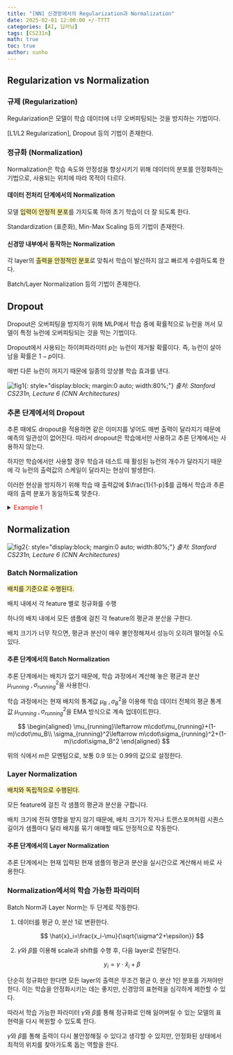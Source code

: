 ```yaml
---
title: "[NN] 신경망에서의 Regularization과 Normalization"
date: 2025-02-01 12:00:00 +/-TTTT
categories: [AI, 딥러닝]
tags: [CS231n]
math: true
toc: true
author: sunho
---
```


## Regularization vs Normalization

### 규제 (Regularization)

Regularization은 모델이 학습 데이터에 너무 오버피팅되는 것을 방지하는 기법이다.

[L1/L2 Regularization], Dropout 등의 기법이 존재한다.

### 정규화 (Normalization)

Normalization은 학습 속도와 안정성을 향상시키기 위해 데이터의 분포를 안정화하는 기법으로, 사용되는 위치에 따라 목적이 다르다.

#### 데이터 전처리 단계에서의 Normalization

모델 <span style="background-color:#fff5b1">입력이 안정적 분포</span>를 가지도록 하여 초기 학습이 더 잘 되도록 한다.

Standardization (표준화), Min-Max Scaling 등의 기법이 존재한다.

#### 신경망 내부에서 동작하는 Normalization

각 layer의 <span style="background-color:#fff5b1">출력을 안정적인 분포</span>로 맞춰서 학습이 발산하지 않고 빠르게 수렴하도록 한다.

Batch/Layer Normalization 등의 기법이 존재한다.

## Dropout

Dropout은 오버피팅을 방지하기 위해 MLP에서 학습 중에 확률적으로 뉴런을 꺼서 모델이 특정 뉴런에 오버피팅되는 것을 막는 기법이다.

Dropout에서 사용되는 하이퍼파라미터 $p$는 뉴런이 제거될 확률이다. 즉, 뉴런이 살아남을 확률은 $1-p$이다.

매번 다른 뉴런이 꺼지기 때문에 일종의 앙상블 학습 효과를 낸다.

![fig1](dl/nn/3-1.png){: style="display:block; margin:0 auto; width:80%;"}
_출처: Stanford CS231n, Lecture 6 (CNN Architectures)_

### 추론 단계에서의 Dropout

추론 때에도 dropout을 적용하면 같은 이미지를 넣어도 매번 출력이 달라지기 때문에 예측의 일관성이 없어진다. 따라서 dropout은 학습에서만 사용하고 추론 단계에서는 사용하지 않는다.

하지만 학습에서만 사용할 경우 학습과 테스트 때 활성된 뉴런의 개수가 달라지기 때문에 각 뉴런의 출력값의 스케일이 달라지는 현상이 발생한다.

이러한 현상을 방지하기 위해 학습 때 출력값에 $\frac{1}{1-p}$를 곱해서 학습과 추론 때의 출력 분포가 동일하도록 맞춘다.

<details>
<summary><font color='#FF0000'>Example 1</font></summary>
<div markdown="1">

$p=0.5$의 Dropout 적용했을 때, 신경망의 출력값은 $2$가 된다.

$$
\mathbf{x}^\top\mathbf{w}=
\begin{bmatrix}1\\1\\1\\1\end{bmatrix}
\begin{bmatrix}1&0&1&0\end{bmatrix}=2
$$

추론 때는 Dropout을 적용하지 않기 때문에, 신경망의 출력값은 $4$가 된다.

$$
\mathbf{x}^\top\mathbf{w}=
\begin{bmatrix}1\\1\\1\\1\end{bmatrix}
\begin{bmatrix}1&1&1&1\end{bmatrix}=4
$$

학습과 추론 때의 출력 스케일이 다르기 때문에, 학습 때 출력값에 $\frac{1}{1-0.5}=2$를 곱해서 스케일을 맞춘다.

---

</div>
</details>

## Normalization

![fig2](dl/nn/3-2.png){: style="display:block; margin:0 auto; width:80%;"}
_출처: Stanford CS231n, Lecture 6 (CNN Architectures)_

### Batch Normalization

<span style="background-color:#fff5b1">배치를 기준으로 수행된다.</span>

배치 내에서 각 feature 별로 정규화를 수행

하나의 배치 내에서 모든 샘플에 걸친 각 feature의 평균과 분산을 구한다.

배치 크기가 너무 작으면, 평균과 분산이 매우 불안정해져서 성능이 오히려 떨어질 수도 있다.

#### 추론 단계에서의 Batch Normalization

추론 단계에서는 배치가 없기 때문에, 학습 과정에서 계산해 놓은 평균과 분산 $\mu_{running}~,\sigma_{running}^2$을 사용한다.

학습 과정에서는 현재 배치의 통계값 $\mu_B~,\sigma_B^2$을 이용해 학습 데이터 전체의 평균 통계값 $\mu_{running}~,\sigma_{running}^2$을 EMA 방식으로 계속 업데이트한다.

$$
\begin{aligned}
\mu_{running}\leftarrow m\cdot\mu_{running}+(1-m)\cdot\mu_B\\
\sigma_{running}^2\leftarrow m\cdot\sigma_{running}^2+(1-m)\cdot\sigma_B^2
\end{aligned}
$$

위의 식에서 $m$은 모멘텀으로, 보통 $0.9$ 또는 $0.99$의 값으로 설정한다.

### Layer Normalization

<span style="background-color:#fff5b1">배치와 독립적으로 수행된다.</span>

모든 feature에 걸친 각 샘플의 평균과 분산을 구합니다.

배치 크기에 전혀 영향을 받지 않기 때문에, 배치 크기가 작거나 트랜스포머처럼 시퀀스 길이가 샘플마다 달라 배치를 묶기 애매할 때도 안정적으로 작동한다.

#### 추론 단계에서의 Layer Normalization

추론 단계에서는 현재 입력된 현재 샘플의 평균과 분산을 실시간으로 계산해서 바로 사용한다.

### Normalization에서의 학습 가능한 파라미터

Batch Norm과 Layer Norm는 두 단계로 작동한다.

1. 데이터를 평균 0, 분산 1로 변환한다.

    $$
    \hat{x}_i=\frac{x_i-\mu}{\sqrt{\sigma^2+\epsilon}}
    $$

2. $\gamma$와 $\beta$를 이용해 scale과 shift를 수행 후, 다음 layer로 전달한다.

    $$
    y_i=\gamma\cdot\hat{x}_i+\beta
    $$

단순히 정규화만 한다면 모든 layer의 출력은 무조건 평균 0, 분산 1인 분포를 가져야만 한다. 이는 학습을 안정화시키는 데는 좋지만, 신경망의 표현력을 심각하게 제한할 수 있다.

따라서 학습 가능한 파라미터 $\gamma$와 $\beta$를 통해 정규화로 인해 잃어버릴 수 있는 모델의 표현력을 다시 복원할 수 있도록 한다.

$\gamma$와 $\beta$를 통해 출력이 다시 불안정해질 수 있다고 생각할 수 있지만, 안정화된 상태에서 최적의 위치를 찾아가도록 돕는 역할을 한다.
